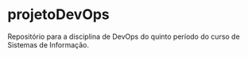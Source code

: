 # projetoDevOps
Repositório para a disciplina de DevOps do quinto período do curso de Sistemas de Informação.

